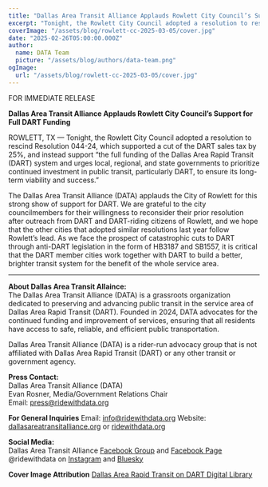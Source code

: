 ```yaml
---
title: "Dallas Area Transit Alliance Applauds Rowlett City Council’s Support for Full DART Funding"
excerpt: "Tonight, the Rowlett City Council adopted a resolution to rescind Resolution 044-24, which supported a cut of the DART sales tax by 25%, and instead support the full funding of the Dallas Area Rapid Transit (DART) system."
coverImage: "/assets/blog/rowlett-cc-2025-03-05/cover.jpg"
date: "2025-02-26T05:00:00.000Z"
author:
  name: DATA Team
  picture: "/assets/blog/authors/data-team.png"
ogImage:
  url: "/assets/blog/rowlett-cc-2025-03-05/cover.jpg"
---
```


FOR IMMEDIATE RELEASE

**Dallas Area Transit Alliance Applauds Rowlett City Council’s Support for Full DART Funding**  

ROWLETT, TX — Tonight, the Rowlett City Council adopted a resolution to rescind Resolution 044-24, which supported a cut of the DART sales tax by 25%, and instead support “the full funding of the Dallas Area Rapid Transit (DART) system and urges local, regional, and state
governments to prioritize continued investment in public transit, particularly DART, to ensure its long-term viability and success.”

The Dallas Area Transit Alliance (DATA) applauds the City of Rowlett for this strong show of support for DART. We are grateful to the city councilmembers for their willingness to reconsider their prior resolution after outreach from DART and DART-riding citizens of Rowlett, and we hope that the other cities that adopted similar resolutions last year follow Rowlett’s lead. As we face the prospect of catastrophic cuts to DART through anti-DART legislation in the form of HB3187 and SB1557, it is critical that the DART member cities work together with DART to build a better, brighter transit system for the benefit of the whole service area.


---

**About Dallas Area Transit Allaince:**  
The Dallas Area Transit Alliance (DATA) is a grassroots organization dedicated to preserving and advancing public transit in the service area of Dallas Area Rapid Transit (DART). Founded in 2024, DATA advocates for the continued funding and improvement of services, ensuring that all residents have access to safe, reliable, and efficient public transportation.  

Dallas Area Transit Alliance (DATA) is a rider-run advocacy group that is not affiliated with Dallas Area Rapid Transit (DART) or any other transit or government agency.  

**Press Contact:**  
Dallas Area Transit Alliance (DATA)  
Evan Rosner, Media/Government Relations Chair    
Email: [press@ridewithdata.org](mailto:press@ridewithdata.org)  

**For General Inquiries**
Email: [info@ridewithdata.org](mailto:info@ridewithdata.org)
Website: [dallasareatransitalliance.org](https://dallasareatransitalliance.org) or [ridewithdata.org](https://ridewithdata.org)  

**Social Media:**  
Dallas Area Transit Alliance [Facebook Group](https://www.facebook.com/groups/7092451177524504) and [Facebook Page](https://www.facebook.com/profile.php?id=61563559341185)  
@ridewithdata on [Instagram](https://instagram.com/ridewithdata) and [Bluesky](https://bsky.app/profile/ridewithdata.org)  

**Cover Image Attribution**
[Dallas Area Rapid Transit on DART Digital Library](https://digitallibrary.dart.org/dallasarearapidtransit/digitallibrary/#!asset/5mxkf4gchsj43mbx8mpbcr)  


